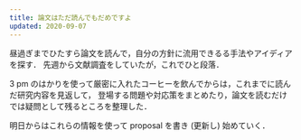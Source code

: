 ```yaml
---
title: 論文はただ読んでもだめですよ
updated: 2020-09-07
---
```


昼過ぎまでひたすら論文を読んで，自分の方針に流用できるる手法やアイディアを探す．
先週から文献調査をしていたが，これでひと段落．

3 pm のはかりを使って厳密に入れたコーヒーを飲んでからは，これまでに読んだ研究内容を見返して，
登場する問題や対応策をまとめたり，論文を読むだけでは疑問として残るところを整理した．

明日からはこれらの情報を使って proposal を書き (更新し) 始めていく．

